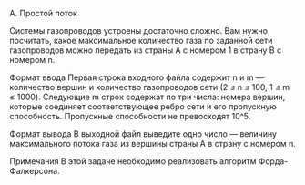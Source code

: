 A. Простой поток

Системы газопроводов устроены достаточно сложно. Вам нужно посчитать, какое максимальное количество газа по заданной сети газопроводов можно передать из страны A с номером 1 в страну B с номером n.

Формат ввода
Первая строка входного файла содержит n и m — количество вершин и количество газопроводов сети (2 ≤ n ≤ 100, 1 ≤ m ≤ 1000). Следующие m строк содержат по три числа: номера вершин, которые соединяет соответствующее ребро сети и его пропускную способность. Пропускные способности не превосходят 10^5.

Формат вывода
В выходной файл выведите одно число — величину максимального потока газа из вершины страны A в страну с номером n. 

Примечания
В этой задаче необходимо реализовать алгоритм Форда-Фалкерсона.
